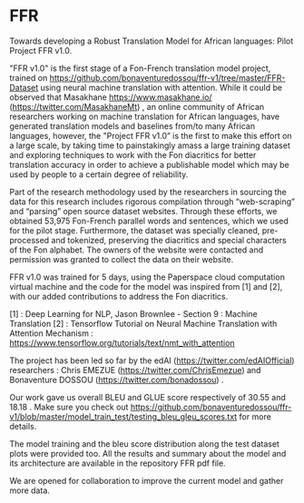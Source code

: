 # FFR
Towards developing a Robust Translation Model for African languages: Pilot Project FFR v1.0. 

"FFR v1.0" is the first stage of a Fon-French translation model project, trained on https://github.com/bonaventuredossou/ffr-v1/tree/master/FFR-Dataset using neural machine translation with attention.
While it could be observed that Masakhane https://www.masakhane.io/ (https://twitter.com/MasakhaneMt) , an online community of African researchers working on machine translation for African languages, have generated translation models and baselines from/to many African languages, however, the "Project FFR v1.0” is the first to make this effort on a large scale, by taking time to painstakingly amass a 
large training dataset and exploring techniques to work with the Fon diacritics for better translation accuracy in order to achieve a publishable model which may be used by people to a certain degree of reliability.

Part of the research methodology used by the researchers in sourcing the data for this research includes rigorous compilation through 
“web-scraping” and  “parsing” open source dataset websites. Through these efforts, we obtained 53,975 Fon-French parallel words and 
sentences, which we used for the pilot stage. Furthermore, the dataset was specially cleaned, pre-processed and tokenized, preserving the diacritics and special characters of the Fon alphabet. The owners of the website were contacted and permission was granted to collect the data on their website.

FFR v1.0 was trained for 5 days, using the Paperspace cloud computation virtual machine and the code for the model was inspired from [1] 
and [2], with our added contributions to address the Fon diacritics.

[1] : Deep Learning for NLP, Jason Brownlee - Section 9 : Machine Translation
[2] : Tensorflow Tutorial on Neural Machine Translation with Attention Mechanism : 
      https://www.tensorflow.org/tutorials/text/nmt_with_attention

The project has been led so far by the edAI (https://twitter.com/edAIOfficial) researchers : 
Chris EMEZUE (https://twitter.com/ChrisEmezue) and Bonaventure DOSSOU (https://twitter.com/bonadossou) .

Our work gave us overall BLEU and GLUE score respectively of 30.55 and 18.18 . Make sure you check out https://github.com/bonaventuredossou/ffr-v1/blob/master/model_train_test/testing_bleu_gleu_scores.txt for more details.

The model training and the bleu score distribution along the test dataset plots were provided too.
All the results and summary about the model and its architecture are available in the repository FFR pdf file.

We are opened for collaboration to improve the current model and gather more data.
